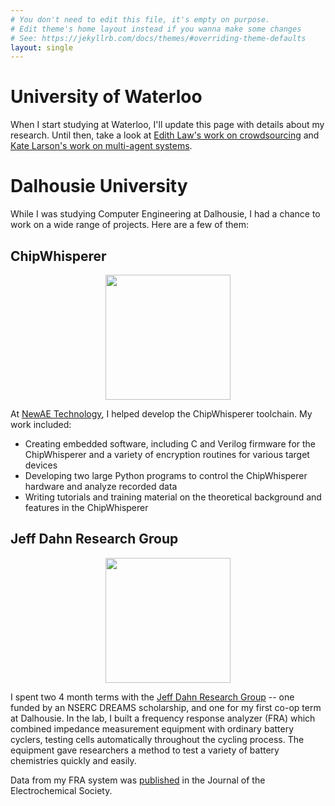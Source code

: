 ```yaml
---
# You don't need to edit this file, it's empty on purpose.
# Edit theme's home layout instead if you wanna make some changes
# See: https://jekyllrb.com/docs/themes/#overriding-theme-defaults
layout: single
---
```


# University of Waterloo
When I start studying at Waterloo, I'll update this page with details about my research. Until then, take a look at [Edith Law's work on crowdsourcing](http://edithlaw.ca/research.html) and [Kate Larson's work on multi-agent systems](https://cs.uwaterloo.ca/~klarson/publications.html).


# Dalhousie University
While I was studying Computer Engineering at Dalhousie, I had a chance to work on a wide range of projects. Here are a few of them:

## ChipWhisperer
<center>
<img src="{{ site.baseurl }}/files/cw-lite.jpg" width="200">
</center>

At [NewAE Technology](http://newae.com/), I helped develop the ChipWhisperer toolchain. My work included:
* Creating embedded software, including C and Verilog firmware for the ChipWhisperer and a variety of encryption routines for various target devices
* Developing two large Python programs to control the ChipWhisperer hardware and analyze recorded data
* Writing tutorials and training material on the theoretical background and features in the ChipWhisperer

## Jeff Dahn Research Group
<center>
<img src="{{ site.baseurl }}/files/dahn-fra.jpg" width="200">
</center>

I spent two 4 month terms with the [Jeff Dahn Research Group](https://www.dal.ca/diff/dahn.html) -- one funded by an NSERC DREAMS scholarship, and one for my first co-op term at Dalhousie. In the lab, I built a frequency response analyzer (FRA) which combined impedance measurement equipment with ordinary battery cyclers, testing cells automatically throughout the cycling process. The equipment gave researchers a method to test a variety of battery chemistries quickly and easily. 

Data from my FRA system was [published](http://jes.ecsdl.org/content/162/6/A1046.short) in the Journal of the Electrochemical Society.



